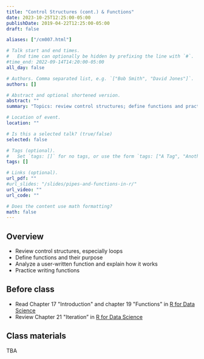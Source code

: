 ```yaml
---
title: "Control Structures (cont.) & Functions"
date: 2023-10-25T12:25:00-05:00
publishDate: 2019-04-22T12:25:00-05:00
draft: false

aliases: ["/cm007.html"]

# Talk start and end times.
#   End time can optionally be hidden by prefixing the line with `#`.
#time_end: 2022-09-14T14:20:00-05:00
all_day: false

# Authors. Comma separated list, e.g. `["Bob Smith", "David Jones"]`.
authors: []

# Abstract and optional shortened version.
abstract: ""
summary: "Topics: review control structures; define functions and practice writing functions."

# Location of event.
location: ""

# Is this a selected talk? (true/false)
selected: false

# Tags (optional).
#   Set `tags: []` for no tags, or use the form `tags: ["A Tag", "Another Tag"]` for one or more tags.
tags: []

# Links (optional).
url_pdf: ""
#url_slides: "/slides/pipes-and-functions-in-r/"
url_video: ""
url_code: ""

# Does the content use math formatting?
math: false
---
```




## Overview

* Review control structures, especially loops
* Define functions and their purpose
* Analyze a user-written function and explain how it works
* Practice writing functions

## Before class

* Read Chapter 17 "Introduction" and chapter 19 "Functions" in [R for Data Science](http://r4ds.had.co.nz/)
* Review Chapter 21 "Iteration” in [R for Data Science](https://r4ds.had.co.nz/iteration.html) 

<!--
See "Data transformation" lecture for further references
-->

## Class materials

TBA

<!--
* Run the code below in your console to download today’s in-class exercises: `usethis::use_course("css-materials/functions")`
-->


<!--
* [Pipes in R](/notes/pipes/)
* [Functions in R](/notes/functions/)

## What you need to do after class

* Homework assignments
* Review today’s lecture materials, and prepare for next class
-->
